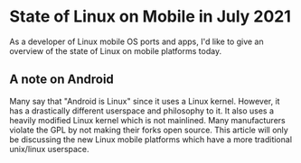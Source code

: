 # State of Linux on Mobile in July 2021

As a developer of Linux mobile OS ports and apps, I'd like to give an overview of the state of Linux on mobile platforms today. 

## A note on Android

Many say that "Android is Linux" since it uses a Linux kernel. However, it has a drastically different userspace and philosophy to it. It also uses a heavily
modified Linux kernel which is not mainlined. Many manufacturers violate the GPL by not making their forks open source. This article will only be discussing
the new Linux mobile platforms which have a more traditional unix/linux userspace.

